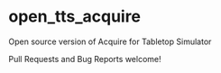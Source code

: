 # open_tts_acquire
Open source version of Acquire for Tabletop Simulator

Pull Requests and Bug Reports welcome!
